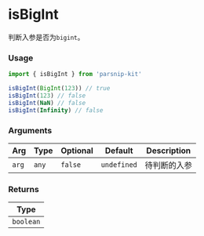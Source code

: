 # isBigInt
      
判断入参是否为`bigint`。

### Usage

```ts
import { isBigInt } from 'parsnip-kit'

isBigInt(BigInt(123)) // true
isBigInt(123) // false
isBigInt(NaN) // false
isBigInt(Infinity) // false
```

      
### Arguments
      
| Arg | Type | Optional | Default | Description |
| --- | --- | --- | --- | --- |
| `arg` | `any` | `false` | `undefined` | 待判断的入参  |
      
### Returns

| Type |
| ---  |
| `boolean`  |